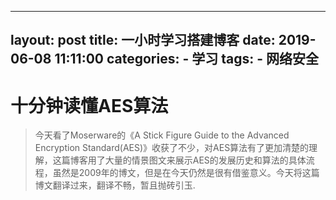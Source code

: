 
---
layout: post
title: 一小时学习搭建博客
date: 2019-06-08 11:11:00
categories:
    - 学习
tags:
    - 网络安全
---

# 十分钟读懂AES算法  

> 今天看了Moserware的《A Stick Figure Guide to the Advanced Encryption Standard(AES)》收获了不少，对AES算法有了更加清楚的理解，这篇博客用了大量的情景图文来展示AES的发展历史和算法的具体流程，虽然是2009年的博文，但是在今天仍然是很有借鉴意义。今天将这篇博文翻译过来，翻译不畅，暂且抛砖引玉.  
